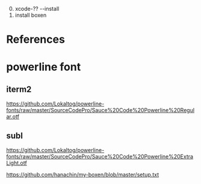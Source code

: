 0. xcode-?? --install
1. install boxen
# References


# powerline font
## iterm2
https://github.com/Lokaltog/powerline-fonts/raw/master/SourceCodePro/Sauce%20Code%20Powerline%20Regular.otf
## subl
https://github.com/Lokaltog/powerline-fonts/raw/master/SourceCodePro/Sauce%20Code%20Powerline%20ExtraLight.otf

https://github.com/hanachin/my-boxen/blob/master/setup.txt
